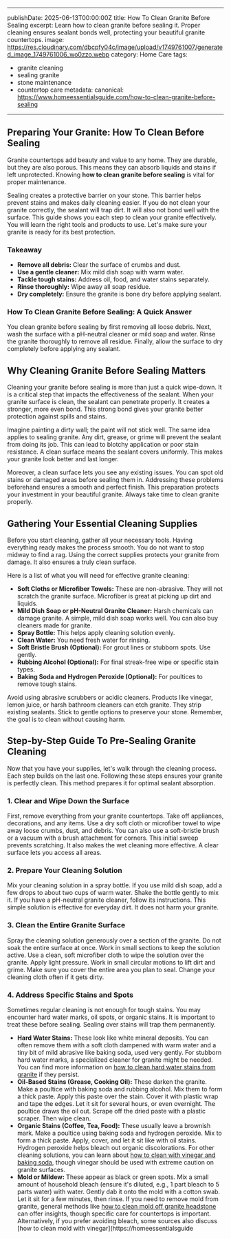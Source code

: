 
---
publishDate: 2025-06-13T00:00:00Z
title: How To Clean Granite Before Sealing
excerpt: Learn how to clean granite before sealing it. Proper cleaning ensures sealant bonds well, protecting your beautiful granite countertops.
image: https://res.cloudinary.com/dbcpfy04c/image/upload/v1749761007/generated_image_1749761006_wo0zzo.webp
category: Home Care
tags:
  - granite cleaning
  - sealing granite
  - stone maintenance
  - countertop care
metadata:
  canonical: https://www.homeessentialsguide.com/how-to-clean-granite-before-sealing
---

## Preparing Your Granite: How To Clean Before Sealing

Granite countertops add beauty and value to any home. They are durable, but they are also porous. This means they can absorb liquids and stains if left unprotected. Knowing **how to clean granite before sealing** is vital for proper maintenance.

Sealing creates a protective barrier on your stone. This barrier helps prevent stains and makes daily cleaning easier. If you do not clean your granite correctly, the sealant will trap dirt. It will also not bond well with the surface. This guide shows you each step to clean your granite effectively. You will learn the right tools and products to use. Let's make sure your granite is ready for its best protection.

### Takeaway

*   **Remove all debris:** Clear the surface of crumbs and dust.
*   **Use a gentle cleaner:** Mix mild dish soap with warm water.
*   **Tackle tough stains:** Address oil, food, and water stains separately.
*   **Rinse thoroughly:** Wipe away all soap residue.
*   **Dry completely:** Ensure the granite is bone dry before applying sealant.

### How To Clean Granite Before Sealing: A Quick Answer

You clean granite before sealing by first removing all loose debris. Next, wash the surface with a pH-neutral cleaner or mild soap and water. Rinse the granite thoroughly to remove all residue. Finally, allow the surface to dry completely before applying any sealant.

## Why Cleaning Granite Before Sealing Matters

Cleaning your granite before sealing is more than just a quick wipe-down. It is a critical step that impacts the effectiveness of the sealant. When your granite surface is clean, the sealant can penetrate properly. It creates a stronger, more even bond. This strong bond gives your granite better protection against spills and stains.

Imagine painting a dirty wall; the paint will not stick well. The same idea applies to sealing granite. Any dirt, grease, or grime will prevent the sealant from doing its job. This can lead to blotchy application or poor stain resistance. A clean surface means the sealant covers uniformly. This makes your granite look better and last longer.

Moreover, a clean surface lets you see any existing issues. You can spot old stains or damaged areas before sealing them in. Addressing these problems beforehand ensures a smooth and perfect finish. This preparation protects your investment in your beautiful granite. Always take time to clean granite properly.

## Gathering Your Essential Cleaning Supplies

Before you start cleaning, gather all your necessary tools. Having everything ready makes the process smooth. You do not want to stop midway to find a rag. Using the correct supplies protects your granite from damage. It also ensures a truly clean surface.

Here is a list of what you will need for effective granite cleaning:

*   **Soft Cloths or Microfiber Towels:** These are non-abrasive. They will not scratch the granite surface. Microfiber is great at picking up dirt and liquids.
*   **Mild Dish Soap or pH-Neutral Granite Cleaner:** Harsh chemicals can damage granite. A simple, mild dish soap works well. You can also buy cleaners made for granite.
*   **Spray Bottle:** This helps apply cleaning solution evenly.
*   **Clean Water:** You need fresh water for rinsing.
*   **Soft Bristle Brush (Optional):** For grout lines or stubborn spots. Use gently.
*   **Rubbing Alcohol (Optional):** For final streak-free wipe or specific stain types.
*   **Baking Soda and Hydrogen Peroxide (Optional):** For poultices to remove tough stains.

Avoid using abrasive scrubbers or acidic cleaners. Products like vinegar, lemon juice, or harsh bathroom cleaners can etch granite. They strip existing sealants. Stick to gentle options to preserve your stone. Remember, the goal is to clean without causing harm.

## Step-by-Step Guide To Pre-Sealing Granite Cleaning

Now that you have your supplies, let's walk through the cleaning process. Each step builds on the last one. Following these steps ensures your granite is perfectly clean. This method prepares it for optimal sealant absorption.

### 1. Clear and Wipe Down the Surface

First, remove everything from your granite countertops. Take off appliances, decorations, and any items. Use a dry soft cloth or microfiber towel to wipe away loose crumbs, dust, and debris. You can also use a soft-bristle brush or a vacuum with a brush attachment for corners. This initial sweep prevents scratching. It also makes the wet cleaning more effective. A clear surface lets you access all areas.

### 2. Prepare Your Cleaning Solution

Mix your cleaning solution in a spray bottle. If you use mild dish soap, add a few drops to about two cups of warm water. Shake the bottle gently to mix it. If you have a pH-neutral granite cleaner, follow its instructions. This simple solution is effective for everyday dirt. It does not harm your granite.

### 3. Clean the Entire Granite Surface

Spray the cleaning solution generously over a section of the granite. Do not soak the entire surface at once. Work in small sections to keep the solution active. Use a clean, soft microfiber cloth to wipe the solution over the granite. Apply light pressure. Work in small circular motions to lift dirt and grime. Make sure you cover the entire area you plan to seal. Change your cleaning cloth often if it gets dirty.

### 4. Address Specific Stains and Spots

Sometimes regular cleaning is not enough for tough stains. You may encounter hard water marks, oil spots, or organic stains. It is important to treat these before sealing. Sealing over stains will trap them permanently.

*   **Hard Water Stains:** These look like white mineral deposits. You can often remove them with a soft cloth dampened with warm water and a tiny bit of mild abrasive like baking soda, used very gently. For stubborn hard water marks, a specialized cleaner for granite might be needed. You can find more information on [how to clean hard water stains from granite](https://homeessentialsguide.com/how-to-clean-hard-water-stains-from-granite) if they persist.
*   **Oil-Based Stains (Grease, Cooking Oil):** These darken the granite. Make a poultice with baking soda and rubbing alcohol. Mix them to form a thick paste. Apply this paste over the stain. Cover it with plastic wrap and tape the edges. Let it sit for several hours, or even overnight. The poultice draws the oil out. Scrape off the dried paste with a plastic scraper. Then wipe clean.
*   **Organic Stains (Coffee, Tea, Food):** These usually leave a brownish mark. Make a poultice using baking soda and hydrogen peroxide. Mix to form a thick paste. Apply, cover, and let it sit like with oil stains. Hydrogen peroxide helps bleach out organic discolorations. For other cleaning solutions, you can learn about [how to clean with vinegar and baking soda](https://homeessentialsguide.com/how-to-clean-with-vinegar-and-baking-soda), though vinegar should be used with extreme caution on granite surfaces.
*   **Mold or Mildew:** These appear as black or green spots. Mix a small amount of household bleach (ensure it's diluted, e.g., 1 part bleach to 5 parts water) with water. Gently dab it onto the mold with a cotton swab. Let it sit for a few minutes, then rinse. If you need to remove mold from granite, general methods like [how to clean mold off granite headstone](https://homeessentialsguide.com/how-to-clean-mold-off-granite-headstone) can offer insights, though specific care for countertops is important. Alternatively, if you prefer avoiding bleach, some sources also discuss [how to clean mold with vinegar](https://homeessentialsguide